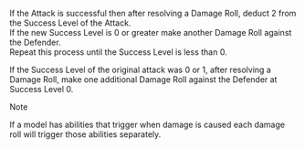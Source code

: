 If the Attack is successful then after resolving a Damage Roll, deduct 2 from the Success Level of the Attack.  
If the new Success Level is 0 or greater make another Damage Roll against the Defender.  
Repeat this process until the Success Level is less than 0.

If the Success Level of the original attack was 0 or 1, after resolving a Damage Roll, make one additional Damage Roll against the Defender at Success Level 0.

>[!NOTE]
>If a model has abilities that trigger when damage is caused each damage roll will trigger those abilities separately.